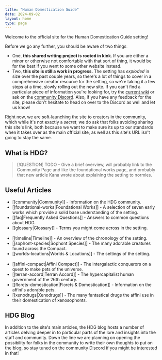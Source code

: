 ```yaml
---
title: "Human Domestication Guide"
date: 2024-09-02
layout: home
type: page
---
```

Welcome to the official site for the Human Domestication Guide setting!

Before we go any further, you should be aware of two things:
- One, **this shared writing project is rooted in kink**. If you are either a minor or otherwise not comfortable with that sort of thing, it would be for the best if you went to some other website instead.
- Two, **this site is still a work in progress**. The setting has _exploded_ in size over the past couple years, so there's a lot of things to cover in a comprehensive creator resource for the setting, so we're taking it a few steps at a time, slowly rolling out the new site. If you can't find a particular piece of information you're looking for, try the [current wiki](https://humandomestication.guide/) or ask on the [community Discord](http://discord.humandomestication.guide/). Also, if you have any feedback for the site, please don't hesitate to head on over to the Discord as well and let us know!

Right now, we are soft-launching the site to creators in the community, which while it's not exactly a _secret_, we do ask that folks avoiding sharing this site's link, both because we want to make sure its up to our standards when it takes over as the main official site, as well as this site's URL isn't going to stay the same.
## What is HDG?

> [!QUESTION]
> TODO - Give a brief overview, will probably link to the Community Page and like the foundational works page, and probably that new article Kana wrote about explaining the setting to normies.
## Useful Articles
- [[community|Community]] - Information on the HDG community.
- [[foundational-works|Foundational Works]] - A selection of seven early works which provide a solid base understanding of the setting.
- [[faq|Frequently Asked Questions]] - Answers to common questions about HDG.
- [[glossary|Glossary]] - Terms you might come across in the setting.<br><br>
- [[timeline|Timeline]] - An overview of the chronology of the setting.
- [[sophont-species|Sophont Species]] - The many adorable creatures found across the Compact.
- [[worlds-locations|Worlds & Locations]] - The settings of the setting.<br><br>
- [[affini-compact|Affini Compact]] - The intergalactic conquerors on a quest to make pets of the universe.
- [[terran-accord|Terran Accord]] - The hypercapitalist human government of the 26th century.
- [[florets-domestication|Florets & Domestication]] - Information on the affini's adorable pets.
- [[xenodrugs|Xenodrugs]] - The many fantastical drugs the affini use in their domestication of xenosophonts.
## HDG Blog
In addition to the site's main articles, the HDG blog hosts a number of articles delving deeper in to particular parts of the lore and insights into the staff and community. Down the line we are planning on opening the possibility for folks in the community to write their own thoughts to put on the blog, so stay tuned on the [community Discord](http://discord.humandomestication.guide/) if you might be interested in that!

